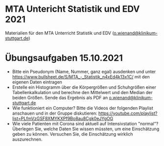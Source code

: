 # MTA Untericht Statistik und EDV 2021
Materialien für den MTA Unterricht Statistik und EDV (o.wienand@klinikum-stuttgart.de)

# Übungsaufgaben 15.10.2021
 * Bitte ein Pseudonym (Name, Nummer, ganz egal) ausdenken und unter https://www.bullsheet.de/S/MTA_-_Statistik_n4xEd4k13x1C/ mit den eigenen Daten eintragen
 * Erstelle ein Histogramm über die Körpergrößen und Schuhgrößen einer Tabellenkalkulation und berechne den Mittelwert und den Median der beiden Größen. Sende das Ergebnis als PDF an o.wienand@klinikum-stuttgart.de
 * Wie funktioniert ein Computer? Bitte die Videos der folgenden Playlist anschauen und in der Gruppe diskutieren: https://youtube.com/playlist?list=PLfmVzGSF8XMYKXPf9Bo8au8Cgk0eJYgOG
 * Wie viele Patienten mit Corona sind aktuell auf Intensivstation "normal"? Überlegen Sie, welche Daten Sie wissen müssten, um eine Einschätzung geben zu können. Versuchen Sie, die Einschätzung wirklich auszurechnen.
